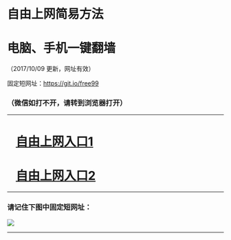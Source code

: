 ﻿# 自由上网简易方法

# 电脑、手机一键翻墙

（2017/10/09 更新，网址有效）

固定短网址：https://git.io/free99

### （微信如打不开，请转到浏览器打开）


***





# &nbsp;&nbsp; <a href="http://ft805719866.fwq-tz-1001.info/fwqtz01.html?t=100900126460 " target="_blank">自由上网入口1</a>
# &nbsp;&nbsp; <a href="http://ft103625898.fwq-tz-1002.info/fwqtz02.html?t=100900117289 " target="_blank">自由上网入口2</a>
***

### 请记住下图中固定短网址：

<img src="https://s3-us-west-2.amazonaws.com/fwq-1001/yjfq-20170905okok.png" /> 


***

